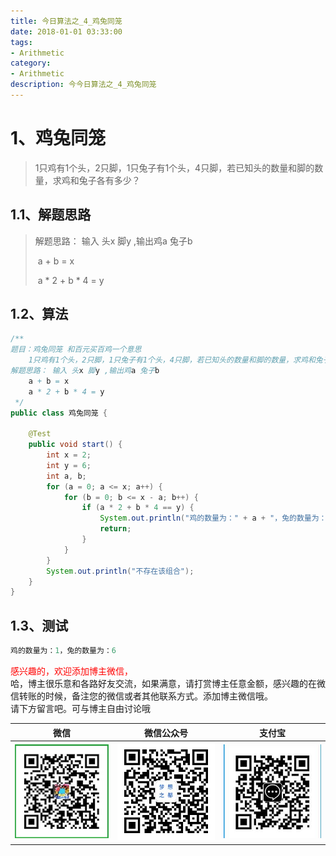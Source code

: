 ```yaml
---
title: 今日算法之_4_鸡兔同笼
date: 2018-01-01 03:33:00
tags: 
- Arithmetic
category: 
- Arithmetic
description: 今今日算法之_4_鸡兔同笼
---
```





# 1、鸡兔同笼

> 1只鸡有1个头，2只脚，1只兔子有1个头，4只脚，若已知头的数量和脚的数量，求鸡和兔子各有多少？



## 1.1、解题思路  

> 解题思路： 输入 头x 脚y ,输出鸡a 兔子b    
>
> ​     a + b = x    
>
> ​     a * 2 + b * 4 = y



## 1.2、算法

```java
/**
题目：鸡兔同笼 和百元买百鸡一个意思
    1只鸡有1个头，2只脚，1只兔子有1个头，4只脚，若已知头的数量和脚的数量，求鸡和兔子各有多少？
解题思路： 输入 头x 脚y ,输出鸡a 兔子b
    a + b = x
    a * 2 + b * 4 = y
 */
public class 鸡兔同笼 {

    @Test
    public void start() {
        int x = 2;
        int y = 6;
        int a, b;
        for (a = 0; a <= x; a++) {
            for (b = 0; b <= x - a; b++) {
                if (a * 2 + b * 4 == y) {
                    System.out.println("鸡的数量为：" + a + "，兔的数量为：" + y);
                    return;
                }
            }
        }
        System.out.println("不存在该组合");
    }
}

```



## 1.3、测试 


```java
鸡的数量为：1，兔的数量为：6
```









<font color="red"> 感兴趣的，欢迎添加博主微信， </font><br/>
哈，博主很乐意和各路好友交流，如果满意，请打赏博主任意金额，感兴趣的在微信转账的时候，备注您的微信或者其他联系方式。添加博主微信哦。
<br/>
请下方留言吧。可与博主自由讨论哦

|微信 | 微信公众号|支付宝|
|:-------:|:-------:|:------:|
| ![微信](https://raw.githubusercontent.com/HealerJean/HealerJean.github.io/master/assets/img/tctip/weixin.jpg)|![微信公众号](https://raw.githubusercontent.com/HealerJean/HealerJean.github.io/master/assets/img/my/qrcode_for_gh_a23c07a2da9e_258.jpg)|![支付宝](https://raw.githubusercontent.com/HealerJean/HealerJean.github.io/master/assets/img/tctip/alpay.jpg) |




<!-- Gitalk 评论 start  -->

<link rel="stylesheet" href="https://unpkg.com/gitalk/dist/gitalk.css">

<script src="https://unpkg.com/gitalk@latest/dist/gitalk.min.js"></script> 
<div id="gitalk-container"></div>    
 <script type="text/javascript">
    var gitalk = new Gitalk({
		clientID: `1d164cd85549874d0e3a`,
		clientSecret: `527c3d223d1e6608953e835b547061037d140355`,
		repo: `HealerJean.github.io`,
		owner: 'HealerJean',
		admin: ['HealerJean'],
		id: 'eTZ9UJinCGDwmr1s',
    });
    gitalk.render('gitalk-container');
</script> 


<!-- Gitalk end -->

